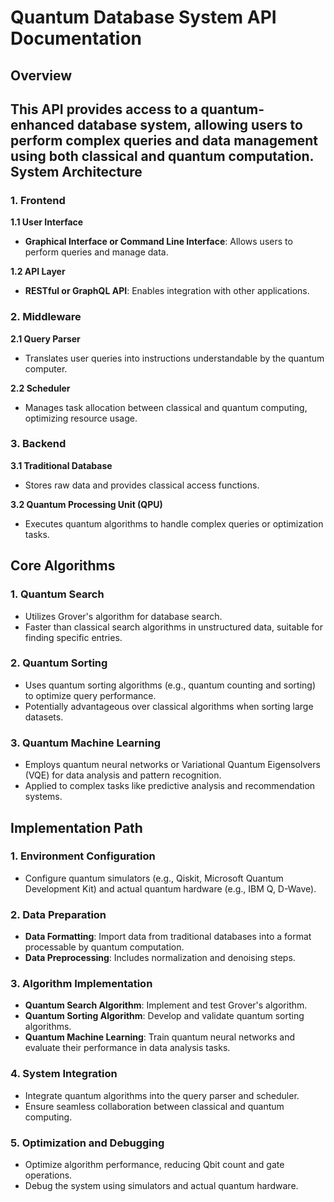 Quantum Database System API Documentation
=========================================

Overview
--------

This API provides access to a quantum-enhanced database system, allowing users to perform complex queries and data management using both classical and quantum computation.
System Architecture
-------------------

### 1. Frontend

**1.1 User Interface**

* **Graphical Interface or Command Line Interface**: Allows users to perform queries and manage data.

**1.2 API Layer**

* **RESTful or GraphQL API**: Enables integration with other applications.

### 2. Middleware

**2.1 Query Parser**

* Translates user queries into instructions understandable by the quantum computer.

**2.2 Scheduler**

* Manages task allocation between classical and quantum computing, optimizing resource usage.

### 3. Backend

**3.1 Traditional Database**

* Stores raw data and provides classical access functions.

**3.2 Quantum Processing Unit (QPU)**

* Executes quantum algorithms to handle complex queries or optimization tasks.

Core Algorithms
---------------

### 1. Quantum Search

* Utilizes Grover's algorithm for database search.
* Faster than classical search algorithms in unstructured data, suitable for finding specific entries.

### 2. Quantum Sorting

* Uses quantum sorting algorithms (e.g., quantum counting and sorting) to optimize query performance.
* Potentially advantageous over classical algorithms when sorting large datasets.

### 3. Quantum Machine Learning

* Employs quantum neural networks or Variational Quantum Eigensolvers (VQE) for data analysis and pattern recognition.
* Applied to complex tasks like predictive analysis and recommendation systems.

Implementation Path
-------------------

### 1. Environment Configuration

* Configure quantum simulators (e.g., Qiskit, Microsoft Quantum Development Kit) and actual quantum hardware (e.g., IBM Q, D-Wave).

### 2. Data Preparation

* **Data Formatting**: Import data from traditional databases into a format processable by quantum computation.
* **Data Preprocessing**: Includes normalization and denoising steps.

### 3. Algorithm Implementation

* **Quantum Search Algorithm**: Implement and test Grover's algorithm.
* **Quantum Sorting Algorithm**: Develop and validate quantum sorting algorithms.
* **Quantum Machine Learning**: Train quantum neural networks and evaluate their performance in data analysis tasks.

### 4. System Integration

* Integrate quantum algorithms into the query parser and scheduler.
* Ensure seamless collaboration between classical and quantum computing.

### 5. Optimization and Debugging

* Optimize algorithm performance, reducing Qbit count and gate operations.
* Debug the system using simulators and actual quantum hardware.
